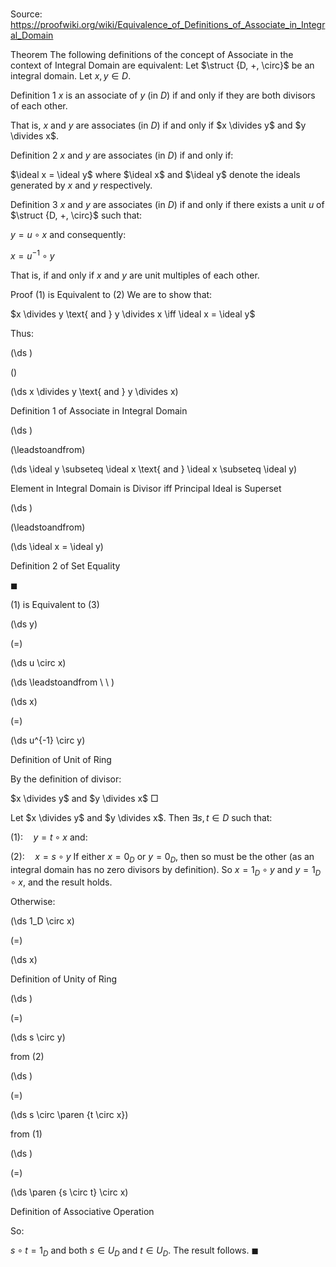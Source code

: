 # 

Source: https://proofwiki.org/wiki/Equivalence_of_Definitions_of_Associate_in_Integral_Domain



Theorem
The following definitions of the concept of Associate in the context of Integral Domain are equivalent:
Let $\struct {D, +, \circ}$ be an integral domain.
Let $x, y \in D$.

Definition 1
$x$ is an associate of $y$ (in $D$) if and only if they are both divisors of each other.

That is, $x$ and $y$ are associates (in $D$) if and only if $x \divides y$ and $y \divides x$.

Definition 2
$x$ and $y$ are associates (in $D$) if and only if:

$\ideal x = \ideal y$
where $\ideal x$ and $\ideal y$ denote the ideals generated by $x$ and $y$ respectively.

Definition 3
$x$ and $y$ are associates (in $D$) if and only if there exists a unit $u$ of $\struct {D, +, \circ}$ such that:

$y = u \circ x$
and consequently:

$x = u^{-1} \circ y$

That is, if and only if $x$ and $y$ are unit multiples of each other.


Proof
$(1)$ is Equivalent to $(2)$
We are to show that:

$x \divides y \text{ and } y \divides x \iff \ideal x = \ideal y$

Thus:














\(\ds \)

\(\)







\(\ds x \divides y \text{ and } y \divides x\)





Definition 1 of Associate in Integral Domain














\(\ds \)

\(\leadstoandfrom\)







\(\ds \ideal y \subseteq \ideal x \text{ and } \ideal x \subseteq \ideal y\)





Element in Integral Domain is Divisor iff Principal Ideal is Superset














\(\ds \)

\(\leadstoandfrom\)







\(\ds \ideal x = \ideal y\)





Definition 2 of Set Equality



$\blacksquare$


$(1)$ is Equivalent to $(3)$













\(\ds y\)

\(=\)







\(\ds u \circ x\)














\(\ds \leadstoandfrom \ \ \)





\(\ds x\)

\(=\)







\(\ds u^{-1} \circ y\)





Definition of Unit of Ring



By the definition of divisor:

$x \divides y$ and $y \divides x$
$\Box$

Let $x \divides y$ and $y \divides x$.
Then $\exists s, t \in D$ such that:

$(1): \quad y = t \circ x$
and:

$(2): \quad x = s \circ y$
If either $x = 0_D$ or $y = 0_D$, then so must be the other (as an integral domain has no zero divisors by definition).
So $x = 1_D \circ y$ and $y = 1_D \circ x$, and the result holds.

Otherwise:














\(\ds 1_D \circ x\)

\(=\)







\(\ds x\)





Definition of Unity of Ring














\(\ds \)

\(=\)







\(\ds s \circ y\)





from $(2)$














\(\ds \)

\(=\)







\(\ds s \circ \paren {t \circ x}\)





from $(1)$














\(\ds \)

\(=\)







\(\ds \paren {s \circ t} \circ x\)





Definition of Associative Operation




So:

$s \circ t = 1_D$
and both $s \in U_D$ and $t \in U_D$.
The result follows.
$\blacksquare$





